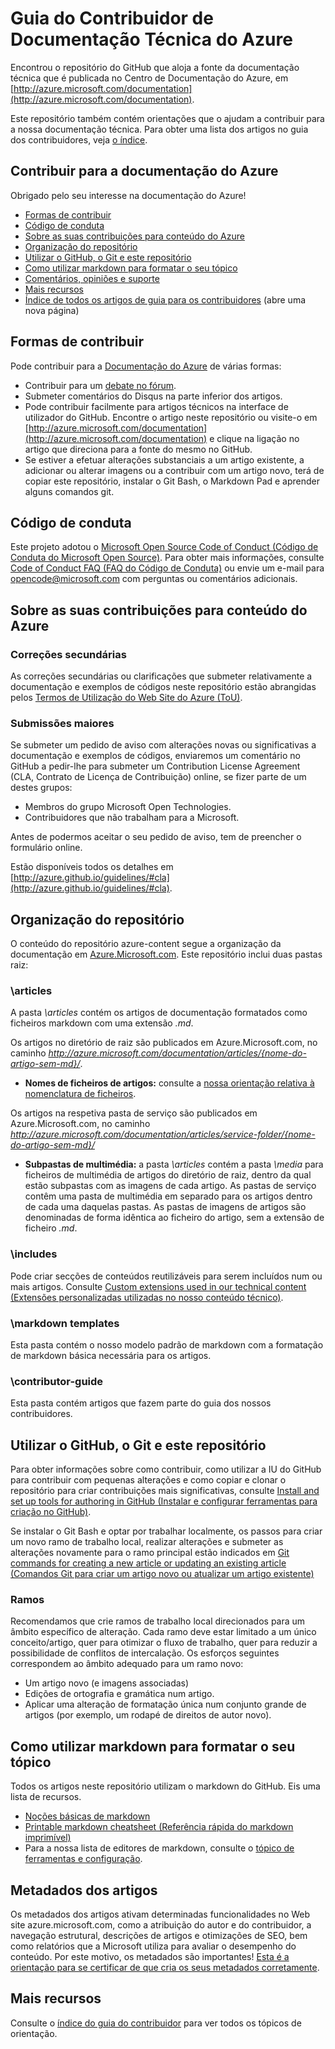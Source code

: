 # Guia do Contribuidor de Documentação Técnica do Azure
Encontrou o repositório do GitHub que aloja a fonte da documentação técnica que é publicada no Centro de Documentação do Azure, em [http://azure.microsoft.com/documentation](http://azure.microsoft.com/documentation).

Este repositório também contém orientações que o ajudam a contribuir para a nossa documentação técnica.  Para obter uma lista dos artigos no guia dos contribuidores, veja [o índice](https://github.com/Azure/azure-content/blob/master/contributor-guide/contributor-guide-index.md).

## Contribuir para a documentação do Azure
Obrigado pelo seu interesse na documentação do Azure!

* [Formas de contribuir](#ways-to-contribute)
* [Código de conduta](#code-of-conduct)
* [Sobre as suas contribuições para conteúdo do Azure](#about-your-contributions-to-azure-content)
* [Organização do repositório](#repository-organization)
* [Utilizar o GitHub, o Git e este repositório](#use-github-git-and-this-repository)
* [Como utilizar markdown para formatar o seu tópico](#how-to-use-markdown-to-format-your-topic)
* [Comentários, opiniões e suporte](./contributor-guide/feedback-and-comments.md)
* [Mais recursos](#more-resources)
* [Índice de todos os artigos de guia para os contribuidores](./contributor-guide/contributor-guide-index.md) (abre uma nova página)

## Formas de contribuir
Pode contribuir para a [Documentação do Azure](http://azure.microsoft.com/documentation/) de várias formas:

* Contribuir para um [debate no fórum](http://social.msdn.microsoft.com/Forums/windowsazure/home).
* Submeter comentários do Disqus na parte inferior dos artigos.
* Pode contribuir facilmente para artigos técnicos na interface de utilizador do GitHub. Encontre o artigo neste repositório ou visite-o em [http://azure.microsoft.com/documentation](http://azure.microsoft.com/documentation) e clique na ligação no artigo que direciona para a fonte do mesmo no GitHub.
* Se estiver a efetuar alterações substanciais a um artigo existente, a adicionar ou alterar imagens ou a contribuir com um artigo novo, terá de copiar este repositório, instalar o Git Bash, o Markdown Pad e aprender alguns comandos git.

## Código de conduta
Este projeto adotou o [Microsoft Open Source Code of Conduct (Código de Conduta do Microsoft Open Source)](https://opensource.microsoft.com/codeofconduct/). Para obter mais informações, consulte [Code of Conduct FAQ (FAQ do Código de Conduta)](https://opensource.microsoft.com/codeofconduct/faq/) ou envie um e-mail para [opencode@microsoft.com](mailto:opencode@microsoft.com) com perguntas ou comentários adicionais.

## Sobre as suas contribuições para conteúdo do Azure
### Correções secundárias
As correções secundárias ou clarificações que submeter relativamente a documentação e exemplos de códigos neste repositório estão abrangidas pelos [Termos de Utilização do Web Site do Azure (ToU)](http://azure.microsoft.com/support/legal/website-terms-of-use/).

### Submissões maiores
Se submeter um pedido de aviso com alterações novas ou significativas a documentação e exemplos de códigos, enviaremos um comentário no GitHub a pedir-lhe para submeter um Contribution License Agreement (CLA, Contrato de Licença de Contribuição) online, se fizer parte de um destes grupos:

* Membros do grupo Microsoft Open Technologies.
* Contribuidores que não trabalham para a Microsoft.

Antes de podermos aceitar o seu pedido de aviso, tem de preencher o formulário online.

Estão disponíveis todos os detalhes em [http://azure.github.io/guidelines/#cla](http://azure.github.io/guidelines/#cla).

## Organização do repositório
O conteúdo do repositório azure-content segue a organização da documentação em [Azure.Microsoft.com](http://azure.microsoft.com). Este repositório inclui duas pastas raiz:

### \articles
A pasta *\articles* contém os artigos de documentação formatados como ficheiros markdown com uma extensão *.md*.

Os artigos no diretório de raiz são publicados em Azure.Microsoft.com, no caminho *http://azure.microsoft.com/documentation/articles/{nome-do-artigo-sem-md}/*.

* **Nomes de ficheiros de artigos:** consulte a [nossa orientação relativa à nomenclatura de ficheiros](./contributor-guide/file-names-and-locations.md).

Os artigos na respetiva pasta de serviço são publicados em Azure.Microsoft.com, no caminho *http://azure.microsoft.com/documentation/articles/service-folder/{nome-do-artigo-sem-md}/*

* **Subpastas de multimédia:** a pasta *\articles* contém a pasta *\media* para ficheiros de multimédia de artigos do diretório de raiz, dentro da qual estão subpastas com as imagens de cada artigo.  As pastas de serviço contêm uma pasta de multimédia em separado para os artigos dentro de cada uma daquelas pastas. As pastas de imagens de artigos são denominadas de forma idêntica ao ficheiro do artigo, sem a extensão de ficheiro *.md*.

### \includes
Pode criar secções de conteúdos reutilizáveis para serem incluídos num ou mais artigos. Consulte [Custom extensions used in our technical content (Extensões personalizadas utilizadas no nosso conteúdo técnico)](./contributor-guide/custom-markdown-extensions.md).

### \markdown templates
Esta pasta contém o nosso modelo padrão de markdown com a formatação de markdown básica necessária para os artigos.

### \contributor-guide
Esta pasta contém artigos que fazem parte do guia dos nossos contribuidores.  

## Utilizar o GitHub, o Git e este repositório
Para obter informações sobre como contribuir, como utilizar a IU do GitHub para contribuir com pequenas alterações e como copiar e clonar o repositório para criar contribuições mais significativas, consulte [Install and set up tools for authoring in GitHub (Instalar e configurar ferramentas para criação no GitHub)](./contributor-guide/tools-and-setup.md).

Se instalar o Git Bash e optar por trabalhar localmente, os passos para criar um novo ramo de trabalho local, realizar alterações e submeter as alterações novamente para o ramo principal estão indicados em [Git commands for creating a new article or updating an existing article (Comandos Git para criar um artigo novo ou atualizar um artigo existente)](./contributor-guide/git-commands-for-master.md)

### Ramos
Recomendamos que crie ramos de trabalho local direcionados para um âmbito específico de alteração. Cada ramo deve estar limitado a um único conceito/artigo, quer para otimizar o fluxo de trabalho, quer para reduzir a possibilidade de conflitos de intercalação.  Os esforços seguintes correspondem ao âmbito adequado para um ramo novo:

* Um artigo novo (e imagens associadas)
* Edições de ortografia e gramática num artigo.
* Aplicar uma alteração de formatação única num conjunto grande de artigos (por exemplo, um rodapé de direitos de autor novo).

## Como utilizar markdown para formatar o seu tópico
Todos os artigos neste repositório utilizam o markdown do GitHub.  Eis uma lista de recursos.

* [Noções básicas de markdown](https://help.github.com/articles/markdown-basics/)
* [Printable markdown cheatsheet (Referência rápida do markdown imprimível)](./contributor-guide/media/documents/markdown-cheatsheet.pdf?raw=true)
* Para a nossa lista de editores de markdown, consulte o [tópico de ferramentas e configuração](./contributor-guide/tools-and-setup.md#install-a-markdown-editor).

## Metadados dos artigos
Os metadados dos artigos ativam determinadas funcionalidades no Web site azure.microsoft.com, como a atribuição do autor e do contribuidor, a navegação estrutural, descrições de artigos e otimizações de SEO, bem como relatórios que a Microsoft utiliza para avaliar o desempenho do conteúdo. Por este motivo, os metadados são importantes! [Esta é a orientação para se certificar de que cria os seus metadados corretamente](./contributor-guide/article-metadata.md).

## Mais recursos
Consulte o [índice do guia do contribuidor](./contributor-guide/contributor-guide-index.md) para ver todos os tópicos de orientação.

<!--HONumber=Aug16_HO1-->


